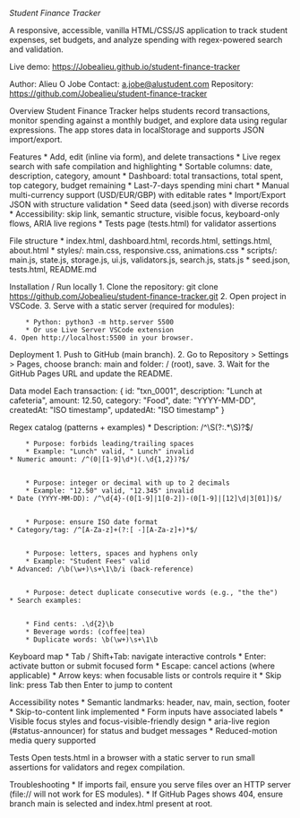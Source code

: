 *Student Finance Tracker*

A responsive, accessible, vanilla HTML/CSS/JS application to track student expenses, set budgets, and analyze spending with regex-powered search and validation.

Live demo: https://Jobealieu.github.io/student-finance-tracker

Author: Alieu O Jobe
Contact: a.jobe@alustudent.com
Repository: https://github.com/Jobealieu/student-finance-tracker

Overview
Student Finance Tracker helps students record transactions, monitor spending against a monthly budget, and explore data using regular expressions. The app stores data in localStorage and supports JSON import/export.

Features
	* Add, edit (inline via form), and delete transactions
	* Live regex search with safe compilation and highlighting
	* Sortable columns: date, description, category, amount
	* Dashboard: total transactions, total spent, top category, budget remaining
	* Last-7-days spending mini chart
	* Manual multi-currency support (USD/EUR/GBP) with editable rates
	* Import/Export JSON with structure validation
	* Seed data (seed.json) with diverse records
	* Accessibility: skip link, semantic structure, visible focus, keyboard-only flows, ARIA live regions
	* Tests page (tests.html) for validator assertions

File structure
	* index.html, dashboard.html, records.html, settings.html, about.html
	* styles/: main.css, responsive.css, animations.css
	* scripts/: main.js, state.js, storage.js, ui.js, validators.js, search.js, stats.js
	* seed.json, tests.html, README.md

Installation / Run locally
	1. Clone the repository:
git clone https://github.com/Jobealieu/student-finance-tracker.git
	2. Open project in VSCode.
	3. Serve with a static server (required for modules):

		* Python: python3 -m http.server 5500
		* Or use Live Server VSCode extension
	4. Open http://localhost:5500 in your browser.

Deployment
	1. Push to GitHub (main branch).
	2. Go to Repository > Settings > Pages, choose branch: main and folder: / (root), save.
	3. Wait for the GitHub Pages URL and update the README.

Data model
Each transaction:
{
  id: "txn_0001",
  description: "Lunch at cafeteria",
  amount: 12.50,
  category: "Food",
  date: "YYYY-MM-DD",
  createdAt: "ISO timestamp",
  updatedAt: "ISO timestamp"
}

Regex catalog (patterns + examples)
	* Description: /^\S(?:.*\S)?$/


		* Purpose: forbids leading/trailing spaces
		* Example: "Lunch" valid, " Lunch" invalid
	* Numeric amount: /^(0|[1-9]\d*)(.\d{1,2})?$/


		* Purpose: integer or decimal with up to 2 decimals
		* Example: "12.50" valid, "12.345" invalid
	* Date (YYYY-MM-DD): /^\d{4}-(0[1-9]|1[0-2])-(0[1-9]|[12]\d|3[01])$/


		* Purpose: ensure ISO date format
	* Category/tag: /^[A-Za-z]+(?:[ -][A-Za-z]+)*$/


		* Purpose: letters, spaces and hyphens only
		* Example: "Student Fees" valid
	* Advanced: /\b(\w+)\s+\1\b/i (back-reference)


		* Purpose: detect duplicate consecutive words (e.g., "the the")
	* Search examples:


		* Find cents: .\d{2}\b
		* Beverage words: (coffee|tea)
		* Duplicate words: \b(\w+)\s+\1\b

Keyboard map
	* Tab / Shift+Tab: navigate interactive controls
	* Enter: activate button or submit focused form
	* Escape: cancel actions (where applicable)
	* Arrow keys: when focusable lists or controls require it
	* Skip link: press Tab then Enter to jump to content

Accessibility notes
	* Semantic landmarks: header, nav, main, section, footer
	* Skip-to-content link implemented
	* Form inputs have associated labels
	* Visible focus styles and focus-visible-friendly design
	* aria-live region (#status-announcer) for status and budget messages
	* Reduced-motion media query supported

Tests
Open tests.html in a browser with a static server to run small assertions for validators and regex compilation.

Troubleshooting
	* If imports fail, ensure you serve files over an HTTP server (file:// will not work for ES modules).
	* If GitHub Pages shows 404, ensure branch main is selected and index.html present at root.

